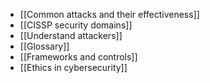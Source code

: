 - [[Common attacks and their effectiveness]]
- [[CISSP security domains]]
- [[Understand attackers]]
- [[Glossary]]
- [[Frameworks and controls]]
- [[Ethics in cybersecurity]]